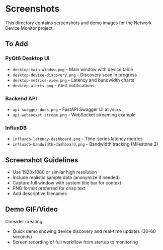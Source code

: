 # Screenshots

This directory contains screenshots and demo images for the Network Device Monitor project.

## To Add

### PyQt6 Desktop UI

- `desktop-main-window.png` - Main window with device table
- `desktop-device-discovery.png` - Discovery scan in progress
- `desktop-metrics-view.png` - Latency and bandwidth charts
- `desktop-alerts.png` - Alert notifications

### Backend API

- `api-swagger-docs.png` - FastAPI Swagger UI at `/docs`
- `api-websocket-stream.png` - WebSocket streaming example

### InfluxDB

- `influxdb-latency-dashboard.png` - Time-series latency metrics
- `influxdb-bandwidth-dashboard.png` - Bandwidth tracking (Milestone 2)

## Screenshot Guidelines

- Use 1920x1080 or similar high resolution
- Include realistic sample data (anonymize if needed)
- Capture full window with system title bar for context
- PNG format preferred for crisp text
- Add descriptive filenames

## Demo GIF/Video

Consider creating:

- Quick demo showing device discovery and real-time updates (30-60 seconds)
- Screen recording of full workflow from startup to monitoring
